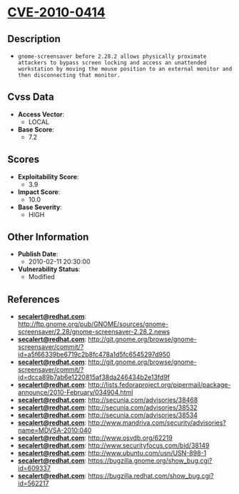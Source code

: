 
# [CVE-2010-0414](https://cve.mitre.org/cgi-bin/cvename.cgi?name=CVE-2010-0414)

## Description

- `gnome-screensaver before 2.28.2 allows physically proximate attackers to bypass screen locking and access an unattended workstation by moving the mouse position to an external monitor and then disconnecting that monitor.`

## Cvss Data

- **Access Vector**:
  - LOCAL
- **Base Score**:
  - 7.2

## Scores

- **Exploitability Score**:
  - 3.9
- **Impact Score**:
  - 10.0
- **Base Severity**:
  - HIGH

## Other Information

- **Publish Date**:
  - 2010-02-11 20:30:00
- **Vulnerability Status**:
  - Modified

## References

- **secalert@redhat.com**: http://ftp.gnome.org/pub/GNOME/sources/gnome-screensaver/2.28/gnome-screensaver-2.28.2.news
- **secalert@redhat.com**: http://git.gnome.org/browse/gnome-screensaver/commit/?id=a5f66339be6719c2b8fc478a1d5fc6545297d950
- **secalert@redhat.com**: http://git.gnome.org/browse/gnome-screensaver/commit/?id=dcca89b7ab6e1220815af38da246434b2e13fd9f
- **secalert@redhat.com**: http://lists.fedoraproject.org/pipermail/package-announce/2010-February/034904.html
- **secalert@redhat.com**: http://secunia.com/advisories/38468
- **secalert@redhat.com**: http://secunia.com/advisories/38532
- **secalert@redhat.com**: http://secunia.com/advisories/38534
- **secalert@redhat.com**: http://www.mandriva.com/security/advisories?name=MDVSA-2010:040
- **secalert@redhat.com**: http://www.osvdb.org/62219
- **secalert@redhat.com**: http://www.securityfocus.com/bid/38149
- **secalert@redhat.com**: http://www.ubuntu.com/usn/USN-898-1
- **secalert@redhat.com**: https://bugzilla.gnome.org/show_bug.cgi?id=609337
- **secalert@redhat.com**: https://bugzilla.redhat.com/show_bug.cgi?id=562217
